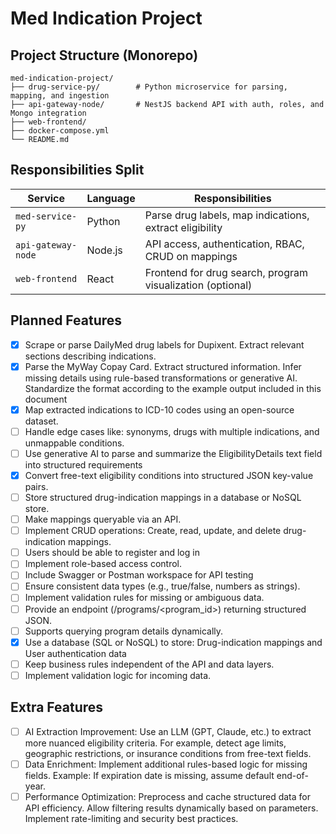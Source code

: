 # Med Indication Project

## Project Structure (Monorepo)

```
med-indication-project/
├── drug-service-py/        # Python microservice for parsing, mapping, and ingestion
├── api-gateway-node/       # NestJS backend API with auth, roles, and Mongo integration
├── web-frontend/
├── docker-compose.yml 
└── README.md
```

## Responsibilities Split

| Service           | Language | Responsibilities                                        |
|------------------|----------|----------------------------------------------------------|
| `med-service-py` | Python   | Parse drug labels, map indications, extract eligibility  |
| `api-gateway-node` | Node.js | API access, authentication, RBAC, CRUD on mappings      |
| `web-frontend`     | React   | Frontend for drug search, program visualization (optional) |

## Planned Features
- [x] Scrape or parse DailyMed drug labels for Dupixent. Extract relevant sections describing indications.
- [x] Parse the MyWay Copay Card. Extract structured information. Infer missing details using rule-based transformations or generative AI. Standardize the format according to the example output included in this
document
- [x] Map extracted indications to ICD-10 codes using an open-source dataset.
- [ ] Handle edge cases like: synonyms, drugs with multiple indications, and unmappable conditions.
- [ ] Use generative AI to parse and summarize the EligibilityDetails text field into structured
requirements
- [x] Convert free-text eligibility conditions into structured JSON key-value pairs.
- [ ] Store structured drug-indication mappings in a database or NoSQL store.
- [ ] Make mappings queryable via an API.
- [ ] Implement CRUD operations: Create, read, update, and delete drug-indication mappings.
- [ ] Users should be able to register and log in
- [ ] Implement role-based access control.
- [ ] Include Swagger or Postman workspace for API testing
- [ ] Ensure consistent data types (e.g., true/false, numbers as strings).
- [ ] Implement validation rules for missing or ambiguous data.
- [ ] Provide an endpoint (/programs/<program_id>) returning structured JSON.
- [ ] Supports querying program details dynamically.
- [x] Use a database (SQL or NoSQL) to store: Drug-indication mappings and User authentication data
- [ ] Keep business rules independent of the API and data layers.
- [ ] Implement validation logic for incoming data.

##  Extra Features
- [ ] AI Extraction Improvement: Use an LLM (GPT, Claude, etc.) to extract more nuanced eligibility criteria. For example, detect age limits, geographic restrictions, or insurance conditions from free-text fields.
- [ ] Data Enrichment: Implement additional rules-based logic for missing fields. Example: If expiration date is missing, assume default end-of-year.
- [ ] Performance Optimization: Preprocess and cache structured data for API efficiency. Allow filtering results dynamically based on parameters. Implement rate-limiting and security best practices.

